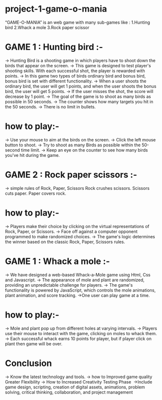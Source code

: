 # project-1-game-o-mania

“GAME-O-MANIA” is an web game with many sub-games like :
1.Hunting bird
2.Whack a mole
3.Rock paper scissor

# GAME 1 : Hunting bird :-
-> Hunting Bird is a shooting game in which players have to shoot down the birds that appear on the screen.
-> This game is designed to test player's shooting skills.
With each successful shot, the player is rewarded with points.
-> In this game two types of birds ordinary bird and bonus bird, bonus bird is set with different functionality. 
-> When a user shoots the ordinary bird, the user will get 1 points, and when the user shoots the bonus bird, the user will get 5 points. 
-> If the user misses the shot, the score will decrease by 1 point.
-> The goal of the game is to shoot as many birds as possible in 50 seconds.
-> The counter shows how many targets you hit in the 50 seconds.
-> There is no limit in bullets.
  # how to play:-
-> Use your mouse to aim at the birds on the screen.
-> Click the left mouse button to shoot.
-> Try to shoot as many Birds as possible within the 50-second time limit.
-> Keep an eye on the counter to see how many birds you've hit during the game.

# GAME 2 : Rock paper scissors :-
-> simple rules of Rock, Paper, Scissors
  Rock crushes scissors.
  Scissors cuts paper.
  Paper covers rock.
  # how to play:-
-> Players make their choice by clicking on the virtual representations of Rock, Paper, or Scissors.
-> Face off against a computer opponent programmed to make randomized choices.
-> The game's logic determines the winner based on the classic Rock, Paper, Scissors rules.



# GAME 1 : Whack a mole :-
-> We have designed a web-based Whack-a-Mole  game using Html, Css and Javascript.
-> The appearance of mole and plant are randomized, providing an unpredictable challenge for players.
-> The game's functionality is powered by JavaScript, which controls the mole animations, plant animation, and score tracking.
->One user can play game at a time.

  # how to play:-
-> Mole and plant pop up from different holes at varying intervals.
-> Players use their mouse to interact with the game, clicking on moles to whack them.
-> Each successful whack earns 10 points for player, but if player click on plant then game will be over.


# Conclusion
-> Know the latest technology and tools.
-> how to Improved game quality Greater Flexibility
-> How to Increased Creativity Testing Phase 
->Include  game design, scripting, creation of digital assets, animations, problem solving, critical thinking, collaboration, and project management


